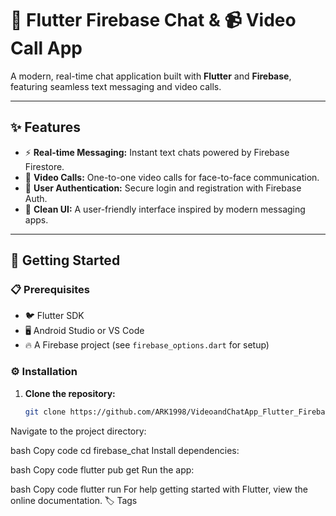 # 💬 Flutter Firebase Chat & 📹 Video Call App

A modern, real-time chat application built with **Flutter** and **Firebase**, featuring seamless text messaging and video calls.  

---

## ✨ Features

- ⚡ **Real-time Messaging:** Instant text chats powered by Firebase Firestore.  
- 🎥 **Video Calls:** One-to-one video calls for face-to-face communication.  
- 🔐 **User Authentication:** Secure login and registration with Firebase Auth.  
- 🎨 **Clean UI:** A user-friendly interface inspired by modern messaging apps.  

---

## 🚀 Getting Started

### 📋 Prerequisites
- 🐦 Flutter SDK  
- 🖥️ Android Studio or VS Code  
- 🔥 A Firebase project (see `firebase_options.dart` for setup)  

### ⚙️ Installation
1. **Clone the repository:**
   ```bash
   git clone https://github.com/ARK1998/VideoandChatApp_Flutter_Firebase.git
Navigate to the project directory:

bash
Copy code
cd firebase_chat
Install dependencies:

bash
Copy code
flutter pub get
Run the app:

bash
Copy code
flutter run
For help getting started with Flutter, view the online documentation.
🏷️ Tags

